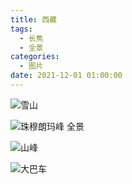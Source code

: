 ```yaml
---
title: 西藏
tags:
  - 长焦
  - 全景
categories:
  - 图片
date: 2021-12-01 01:00:00
---
```


![雪山](/cdn-cgi/imagedelivery/6T-behmofKYLsxlrK0l_MQ/d908677f-d2e1-43d1-d9bd-2cee9958e500/extra)

![珠穆朗玛峰 全景](/cdn-cgi/imagedelivery/6T-behmofKYLsxlrK0l_MQ/885bb742-f327-466f-f707-d2abbe9aab00/extra)

![山峰](/cdn-cgi/imagedelivery/6T-behmofKYLsxlrK0l_MQ/d5dda61e-ff72-4310-47c8-108894dda600/extra)

![大巴车](/cdn-cgi/imagedelivery/6T-behmofKYLsxlrK0l_MQ/546e98e8-ec69-4599-6e8c-946d04bdc200/extra)
